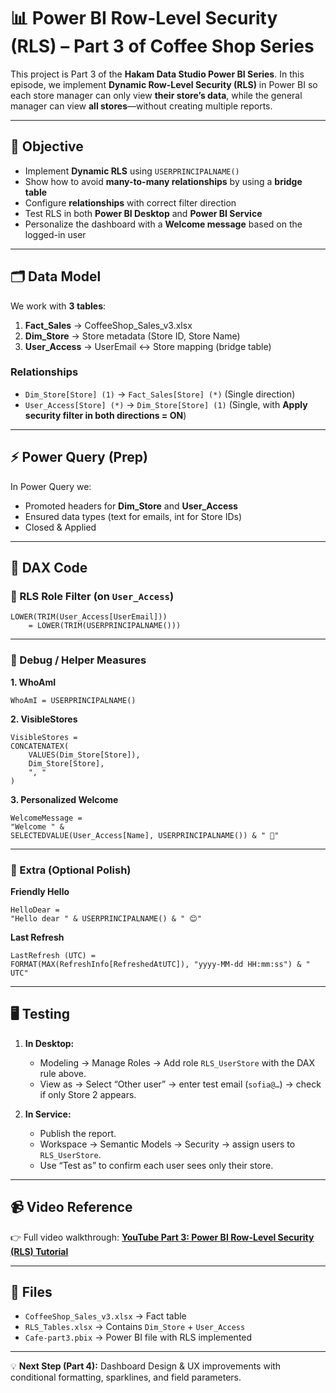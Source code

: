 # 📊 Power BI Row-Level Security (RLS) – Part 3 of Coffee Shop Series

This project is Part 3 of the **Hakam Data Studio Power BI Series**.
In this episode, we implement **Dynamic Row-Level Security (RLS)** in Power BI so each store manager can only view **their store’s data**, while the general manager can view **all stores**—without creating multiple reports.

---

## 🎯 Objective

* Implement **Dynamic RLS** using `USERPRINCIPALNAME()`
* Show how to avoid **many-to-many relationships** by using a **bridge table**
* Configure **relationships** with correct filter direction
* Test RLS in both **Power BI Desktop** and **Power BI Service**
* Personalize the dashboard with a **Welcome message** based on the logged-in user

---

## 🗂️ Data Model

We work with **3 tables**:

1. **Fact\_Sales** → CoffeeShop\_Sales\_v3.xlsx
2. **Dim\_Store** → Store metadata (Store ID, Store Name)
3. **User\_Access** → UserEmail ↔ Store mapping (bridge table)

### Relationships

* `Dim_Store[Store] (1)` → `Fact_Sales[Store] (*)` (Single direction)
* `User_Access[Store] (*)` → `Dim_Store[Store] (1)` (Single, with **Apply security filter in both directions = ON**)

---

## ⚡ Power Query (Prep)

In Power Query we:

* Promoted headers for **Dim\_Store** and **User\_Access**
* Ensured data types (text for emails, int for Store IDs)
* Closed & Applied

---

## 🧮 DAX Code

### 🔐 RLS Role Filter (on `User_Access`)

```DAX
LOWER(TRIM(User_Access[UserEmail])) 
    = LOWER(TRIM(USERPRINCIPALNAME()))
```

---

### 🧑 Debug / Helper Measures

**1. WhoAmI**

```DAX
WhoAmI = USERPRINCIPALNAME()
```

**2. VisibleStores**

```DAX
VisibleStores =
CONCATENATEX(
    VALUES(Dim_Store[Store]),
    Dim_Store[Store],
    ", "
)
```

**3. Personalized Welcome**

```DAX
WelcomeMessage =
"Welcome " & 
SELECTEDVALUE(User_Access[Name], USERPRINCIPALNAME()) & " 👋"
```

---

### 📝 Extra (Optional Polish)

**Friendly Hello**

```DAX
HelloDear =
"Hello dear " & USERPRINCIPALNAME() & " 😊"
```

**Last Refresh**

```DAX
LastRefresh (UTC) =
FORMAT(MAX(RefreshInfo[RefreshedAtUTC]), "yyyy-MM-dd HH:mm:ss") & " UTC"
```

---

## 🖥️ Testing

1. **In Desktop:**

   * Modeling → Manage Roles → Add role `RLS_UserStore` with the DAX rule above.
   * View as → Select “Other user” → enter test email (`sofia@…`) → check if only Store 2 appears.

2. **In Service:**

   * Publish the report.
   * Workspace → Semantic Models → Security → assign users to `RLS_UserStore`.
   * Use “Test as” to confirm each user sees only their store.

---

## 📹 Video Reference

👉 Full video walkthrough: **[YouTube Part 3: Power BI Row-Level Security (RLS) Tutorial]([https://youtu.be/YOUR-LINK-HERE](https://youtu.be/ysnD_-scwhg))**

---

## 📂 Files

* `CoffeeShop_Sales_v3.xlsx` → Fact table
* `RLS_Tables.xlsx` → Contains `Dim_Store` + `User_Access`
* `Cafe-part3.pbix` → Power BI file with RLS implemented

---

💡 **Next Step (Part 4):** Dashboard Design & UX improvements with conditional formatting, sparklines, and field parameters.


